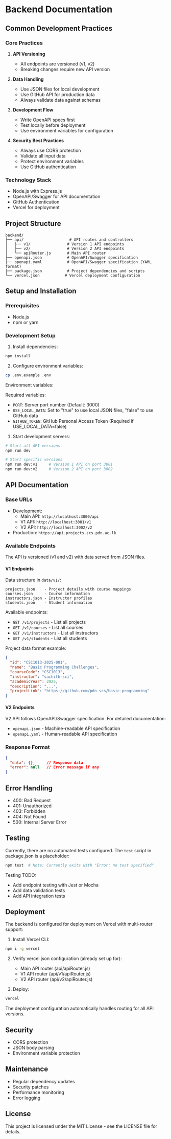 # Backend Documentation

## Common Development Practices

### Core Practices
1. **API Versioning**
   - All endpoints are versioned (v1, v2)
   - Breaking changes require new API version

2. **Data Handling**
   - Use JSON files for local development
   - Use GitHub API for production data
   - Always validate data against schemas

3. **Development Flow**
   - Write OpenAPI specs first
   - Test locally before deployment
   - Use environment variables for configuration

4. **Security Best Practices**
   - Always use CORS protection
   - Validate all input data
   - Protect environment variables
   - Use GitHub authentication

### Technology Stack

- Node.js with Express.js
- OpenAPI/Swagger for API documentation
- GitHub Authentication
- Vercel for deployment

## Project Structure

```
backend/
├── api/                    # API routes and controllers
│   ├── v1/                # Version 1 API endpoints
│   ├── v2/                # Version 2 API endpoints
│   └── apiRouter.js       # Main API router
├── openapi.json           # OpenAPI/Swagger specification
├── openapi.yaml           # OpenAPI/Swagger specification (YAML format)
├── package.json           # Project dependencies and scripts
└── vercel.json           # Vercel deployment configuration
```

## Setup and Installation

### Prerequisites

- Node.js
- npm or yarn

### Development Setup

1. Install dependencies:

```bash
npm install
```

2. Configure environment variables:

```bash
cp .env.example .env
```

Environment variables:

Required variables:
- `PORT`: Server port number (Default: 3000)
- `USE_LOCAL_DATA`: Set to "true" to use local JSON files, "false" to use GitHub data
- `GITHUB_TOKEN`: GitHub Personal Access Token (Required if USE_LOCAL_DATA=false)

1. Start development servers:

```bash
# Start all API versions
npm run dev

# Start specific versions
npm run dev:v1     # Version 1 API on port 3001
npm run dev:v2     # Version 2 API on port 3002
```

## API Documentation

### Base URLs

- Development:
  - Main API: `http://localhost:3000/api`
  - V1 API: `http://localhost:3001/v1`
  - V2 API: `http://localhost:3002/v2`
- Production: `https://api.projects.scs.pdn.ac.lk`

### Available Endpoints

The API is versioned (v1 and v2) with data served from JSON files.

#### V1 Endpoints

Data structure in `data/v1/`:
```
projects.json    - Project details with course mappings
courses.json     - Course information
instructors.json - Instructor profiles
students.json    - Student information
```

Available endpoints:
- `GET /v1/projects` - List all projects
- `GET /v1/courses` - List all courses
- `GET /v1/instructors` - List all instructors
- `GET /v1/students` - List all students

Project data format example:
```json
{
  "id": "CSC1013-2025-001",
  "name": "Basic Programming Challenges",
  "courseCode": "CSC1013",
  "instructor": "sachith-sci",
  "academicYear": 2025,
  "description": "...",
  "projectLink": "https://github.com/pdn-scs/basic-programming"
}
```

#### V2 Endpoints

V2 API follows OpenAPI/Swagger specification. For detailed documentation:
- `openapi.json` - Machine-readable API specification
- `openapi.yaml` - Human-readable API specification

### Response Format

```json
{
  "data": {},     // Response data
  "error": null   // Error message if any
}
```

## Error Handling

- 400: Bad Request
- 401: Unauthorized
- 403: Forbidden
- 404: Not Found
- 500: Internal Server Error

## Testing

Currently, there are no automated tests configured. The `test` script in package.json is a placeholder:

```bash
npm test  # Note: Currently exits with "Error: no test specified"
```

Testing TODO:
- Add endpoint testing with Jest or Mocha
- Add data validation tests
- Add API integration tests

## Deployment

The backend is configured for deployment on Vercel with multi-router support:

1. Install Vercel CLI:
```bash
npm i -g vercel
```

2. Verify vercel.json configuration (already set up for):
   - Main API router (api/apiRouter.js)
   - V1 API router (api/v1/apiRouter.js)
   - V2 API router (api/v2/apiRouter.js)

3. Deploy:
```bash
vercel
```

The deployment configuration automatically handles routing for all API versions.

## Security

- CORS protection
- JSON body parsing
- Environment variable protection

## Maintenance

- Regular dependency updates
- Security patches
- Performance monitoring
- Error logging

## License

This project is licensed under the MIT License - see the LICENSE file for details.
